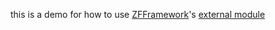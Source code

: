 
this is a demo for how to use
[ZFFramework](https://github.com/ZFFramework/ZFFramework)'s
[external module](https://github.com/ZFFramework/ZFModuleDemo_app/blob/master/ZFModuleDemo_app/zfscript/zfautoscript_zfmodule.zfsh)

